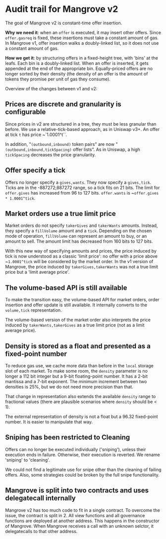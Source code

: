 # Audit trail for Mangrove v2

The goal of Mangrove v2 is constant-time offer insertion.

**Why we need it**: when an `offer` is executed, it may insert other offers. Since `offer.gasreq` is fixed, these insertions must take a constant amount of gas. In Mangrove v1, offer insertion walks a doubly-linked list, so it does not use a constant amount of gas.

**How we get it**: by structuring offers in a fixed-height tree, with 'bins' at the leafs. Each bin is a doubly-linked list. When an offer is inserted, it gets appended at the end of the appropriate bin. Equally-priced offers are no longer sorted by their density (the density of an offer is the amount of tokens they promise per unit of gas they consume).

Overview of the changes between v1 and v2:

## Prices are discrete and granularity is configurable

Since prices in v2 are structured in a tree, they must be less granular than before. We use a relative-tick-based approach, as in Uniswap v3+. An offer at tick `t` has price ~`1.0001^t``.

In addition, "`(outbound,inbound)` token pairs" are now "`(outbound,inbound,tickSpacing)` offer lists". As in Uniswap, a high `tickSpacing` decreases the price granularity.

## Offer specify a tick

Offers no longer specify a `gives,wants`. They now specify a `gives,tick`. Ticks are in the -887272;887272 range, so a tick fits on 21 bits. The limit for `offer.gives` has increased from 96 to 127 bits. `offer.wants` is ~`offer.gives * 1.0001^tick`.

## Market orders use a true limit price

Market orders do not specify `takerGives` and `takerWants` amounts. Instead, they specify a `fillVolume` amount and a `tick`. Depending on the chosen mode of operation, `fillVolume` can represent an amount to buy, or an amount to sell. The amount limit has decreased from 160 bits to 127 bits.

With this new way of specifying amounts and prices, the price induced by tick is now understood as a classic 'limit price': no offer with a price above ~`1.0001^tick` will be considered by the market order. In the v1 version of Mangrove, the price induced by `takerGives,takerWants` was not a true limit price but a 'limit average price'.

## The volume-based API is still available

To make the transition easy, the volume-based API for market orders, order insertion and offer update is still available. It internally converts to the `volume,tick` representation.

The volume-based version of the market order also interprets the price induced by `takerWants,takerGives` as a true limit price (not as a limit average price).

## Density is stored as a float and presented as a fixed-point number

To reduce gas use, we cache more data than before in the `local` storage slot of each market. To make some room, the `density` parameter is no longer a 112 bit integer but a 9-bit floating-point number. It has a 2-bit mantissa and a 7-bit exponent. The minimum increment between two densities is 25%, but we do not need more precision than that.

That change in representation also extends the available `density` range to fractional values (there are plausible scenarios where `density` should be < 1).

The external representation of density is not a float but a 96.32 fixed-point number. It is easier to manipulate that way.

## Sniping has been restricted to Cleaning

Offers can no longer be executed individually ('sniping'), unless their execution ends in failure. Otherwise, their execution is reverted. We rename 'sniping' to 'cleaning'.

We could not find a legitimate use for snipe other than the cleaning of failing offers. Also, some strategies could be broken by the full snipe functionality.

## Mangrove is split into two contracts and uses delegatecall internally

Mangrove v2 has too much code to fit in a single contract. To overcome the issue, the contract is split in 2. All view functions and all governance functions are deployed at another address. This happens in the constructor of Mangrove. When Mangrove receives a call with an unknown selctor, it delegatecalls to that other address.
